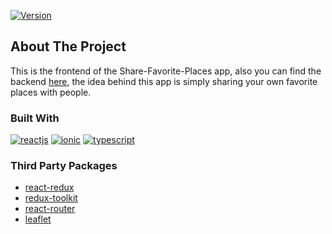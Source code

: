 [![Version][version-shield]][version-url]

## About The Project

This is the frontend of the Share-Favorite-Places app, also you can find the backend <a href="https://github.com/fady2019/share-your-favorite-places__backend" target="_blank">here</a>, the idea behind this app is simply sharing your own favorite places with people.

### Built With

[![reactjs][reactjs]][react-url]
[![ionic][ionic]][ionic-url]
[![typescript][typescript]][typescript-url]


### Third Party Packages
* <a href="https://react-redux.js.org/" target="_blank">react-redux</a>
* <a href="https://redux-toolkit.js.org/" target="_blank">redux-toolkit</a>
* <a href="https://reactrouter.com/" target="_blank">react-router</a>
* <a href="https://leafletjs.com/" target="_blank">leaflet</a>

[version-shield]: https://img.shields.io/badge/Version-1.0.0-green
[version-url]: https://github.com/fady2019/share-your-favorite-places__backend

[reactjs]: https://img.shields.io/badge/react-61dafb?style=for-the-badge&logo=react&logoColor=black
[react-url]: https://reactjs.org/
[ionic]: https://img.shields.io/badge/ionic-176BFF?style=for-the-badge&logo=ionic&logoColor=white
[ionic-url]: https://ionicframework.com/
[typescript]: https://img.shields.io/badge/typescript-235a97?style=for-the-badge&logo=typescript&logoColor=white
[typescript-url]: https://www.typescriptlang.org/
